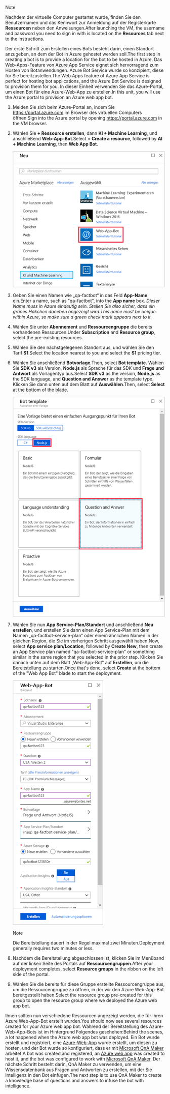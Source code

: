 > [!NOTE]
> <span data-ttu-id="a0c7d-101">Nachdem der virtuelle Computer gestartet wurde, finden Sie den Benutzernamen und das Kennwort zur Anmeldung auf der Registerkarte **Ressourcen** neben den Anweisungen.</span><span class="sxs-lookup"><span data-stu-id="a0c7d-101">After launching the VM, the username and password you need to sign in with is located on the **Resources** tab next to the instructions.</span></span>

<span data-ttu-id="a0c7d-102">Der erste Schritt zum Erstellen eines Bots besteht darin, einen Standort anzugeben, an dem der Bot in Azure gehostet werden soll.</span><span class="sxs-lookup"><span data-stu-id="a0c7d-102">The first step in creating a bot is to provide a location for the bot to be hosted in Azure.</span></span> <span data-ttu-id="a0c7d-103">Das Web-Apps-Feature von Azure App Service eignet sich hervorragend zum Hosten von Botanwendungen. Azure Bot Service wurde so konzipiert, diese für Sie bereitzustellen.</span><span class="sxs-lookup"><span data-stu-id="a0c7d-103">The Web Apps feature of Azure App Service is perfect for hosting bot applications, and the Azure Bot Service is designed to provision them for you.</span></span> <span data-ttu-id="a0c7d-104">In dieser Einheit verwenden Sie das Azure-Portal, um einen Bot für eine Azure-Web-App zu erstellen.</span><span class="sxs-lookup"><span data-stu-id="a0c7d-104">In this unit, you will use the Azure portal to provision an Azure web app bot.</span></span>

1. <span data-ttu-id="a0c7d-105">Melden Sie sich beim Azure-Portal an, indem Sie https://portal.azure.com im Browser des virtuellen Computers öffnen.</span><span class="sxs-lookup"><span data-stu-id="a0c7d-105">Sign into the Azure portal by opening https://portal.azure.com in the VM browser.</span></span>

1. <span data-ttu-id="a0c7d-106">Wählen Sie **+ Ressource erstellen**, dann **KI + Machine Learning**, und anschließend **Web-App-Bot**.</span><span class="sxs-lookup"><span data-stu-id="a0c7d-106">Select **+ Create a resource**, followed by **AI + Machine Learning**, then **Web App Bot**.</span></span>

    ![Screenshot des Azure-Portals mit dem Blatt „Ressource erstellen“ und hervorgehobenem Ressourcentyp „Web-App-Bot“.](../media/2-new-bot-service.png)

1. <span data-ttu-id="a0c7d-108">Geben Sie einen Namen wie „qa-factbot“ in das Feld **App-Name** ein.</span><span class="sxs-lookup"><span data-stu-id="a0c7d-108">Enter a name, such as "qa-factbot", into the **App name** box.</span></span> <span data-ttu-id="a0c7d-109">*Dieser Name muss in Azure eindeutig sein. Stellen Sie also sicher, dass ein grünes Häkchen daneben angezeigt wird.*</span><span class="sxs-lookup"><span data-stu-id="a0c7d-109">*This name must be unique within Azure, so make sure a green check mark appears next to it.*</span></span>

1. <span data-ttu-id="a0c7d-110">Wählen Sie unter **Abonnement** und **Ressourcengruppe** die bereits vorhandenen Ressourcen.</span><span class="sxs-lookup"><span data-stu-id="a0c7d-110">Under **Subscription** and **Resource group**, select the pre-existing resources.</span></span>

1. <span data-ttu-id="a0c7d-111">Wählen Sie den nächstgelegenen Standort aus, und wählen Sie den Tarif **S1**.</span><span class="sxs-lookup"><span data-stu-id="a0c7d-111">Select the location nearest to you and select the **S1** pricing tier.</span></span>

1. <span data-ttu-id="a0c7d-112">Wählen Sie anschließend **Botvorlage**.</span><span class="sxs-lookup"><span data-stu-id="a0c7d-112">Then, select **Bot template**.</span></span> <span data-ttu-id="a0c7d-113">Wählen Sie **SDK v3** als Version, **Node.js** als Sprache für das SDK und **Frage und Antwort** als Vorlagentyp aus.</span><span class="sxs-lookup"><span data-stu-id="a0c7d-113">Select **SDK v3** as the version, **Node.js** as the SDK language, and **Question and Answer** as the template type.</span></span> <span data-ttu-id="a0c7d-114">Klicken Sie dann unten auf dem Blatt auf **Auswählen**.</span><span class="sxs-lookup"><span data-stu-id="a0c7d-114">Then, select **Select** at the bottom of the blade.</span></span>

    ![Screenshot des Azure-Portals mit dem Blatt „Botvorlage“ und dem Erstellungsprozess des Bots, wobei Node.js als SDK-Sprache und Vorlagenoptionen für „Frage und Antwort“ hervorgehoben sind.](../media/2-portal-select-template.png)

1. <span data-ttu-id="a0c7d-116">Wählen Sie nun **App Service-Plan/Standort** und anschließend **Neu erstellen**, und erstellen Sie dann einen App Service-Plan mit dem Namen „qa-factbot-service-plan“ oder einem ähnlichen Namen in der gleichen Region, die Sie im vorherigen Schritt ausgewählt haben.</span><span class="sxs-lookup"><span data-stu-id="a0c7d-116">Now, select **App service plan/Location**, followed by **Create New**, then create an App Service plan named "qa-factbot-service-plan" or something similar in the same region that you selected in the prior step.</span></span> <span data-ttu-id="a0c7d-117">Klicken Sie danach unten auf dem Blatt „Web-App-Bot“ auf **Erstellen**, um die Bereitstellung zu starten.</span><span class="sxs-lookup"><span data-stu-id="a0c7d-117">Once that's done, select **Create** at the bottom of the "Web App Bot" blade to start the deployment.</span></span>

    ![Screenshot des Azure-Portals mit einem Beispielkonfigurationsblatt für einen neuen Web-App-Bot.](../media/2-portal-start-bot-creation.png)

    > [!NOTE]
    > <span data-ttu-id="a0c7d-119">Die Bereitstellung dauert in der Regel maximal zwei Minuten.</span><span class="sxs-lookup"><span data-stu-id="a0c7d-119">Deployment generally requires two minutes or less.</span></span>

1. <span data-ttu-id="a0c7d-120">Nachdem die Bereitstellung abgeschlossen ist, klicken Sie im Menüband auf der linken Seite des Portals auf **Ressourcengruppen**.</span><span class="sxs-lookup"><span data-stu-id="a0c7d-120">After your deployment completes, select **Resource groups** in the ribbon on the left side of the portal.</span></span>
1. <span data-ttu-id="a0c7d-121">Wählen Sie die bereits für diese Gruppe erstellte Ressourcengruppe aus, um die Ressourcengruppe zu öffnen, in der wir den Azure Web-App-Bot bereitgestellt haben.</span><span class="sxs-lookup"><span data-stu-id="a0c7d-121">Select the resource group pre-created for this group to open the resource group where we deployed the Azure web app bot.</span></span>

<span data-ttu-id="a0c7d-122">Ihnen sollten nun verschiedene Ressourcen angezeigt werden, die für Ihren Azure Web-App-Bot erstellt wurden.</span><span class="sxs-lookup"><span data-stu-id="a0c7d-122">You should now see several resources created for your Azure web app bot.</span></span> <span data-ttu-id="a0c7d-123">Während der Bereitstellung des Azure-Web-App-Bots ist im Hintergrund Folgendes geschehen:</span><span class="sxs-lookup"><span data-stu-id="a0c7d-123">Behind the scenes, a lot happened when the Azure web app bot was deployed.</span></span> <span data-ttu-id="a0c7d-124">Ein Bot wurde erstellt und registriert, eine [Azure-Web-App](https://azure.microsoft.com/services/app-service/web/) wurde erstellt, um diesen zu hosten, und der Bot wurde so konfiguriert, dass er mit [Microsoft QnA Maker](https://www.qnamaker.ai/) arbeitet.</span><span class="sxs-lookup"><span data-stu-id="a0c7d-124">A bot was created and registered, an [Azure web app](https://azure.microsoft.com/services/app-service/web/) was created to host it, and the bot was configured to work with [Microsoft QnA Maker](https://www.qnamaker.ai/).</span></span> <span data-ttu-id="a0c7d-125">Der nächste Schritt besteht darin, QnA Maker zu verwenden, um eine Wissensdatenbank aus Fragen und Antworten zu erstellen, mit der Sie Intelligenz in den Bot einfügen.</span><span class="sxs-lookup"><span data-stu-id="a0c7d-125">The next step is to use QnA Maker to create a knowledge base of questions and answers to infuse the bot with intelligence.</span></span>
